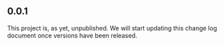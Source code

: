 ## 0.0.1

This project is, as yet, unpublished.
We will start updating this change log document once versions have been released.
